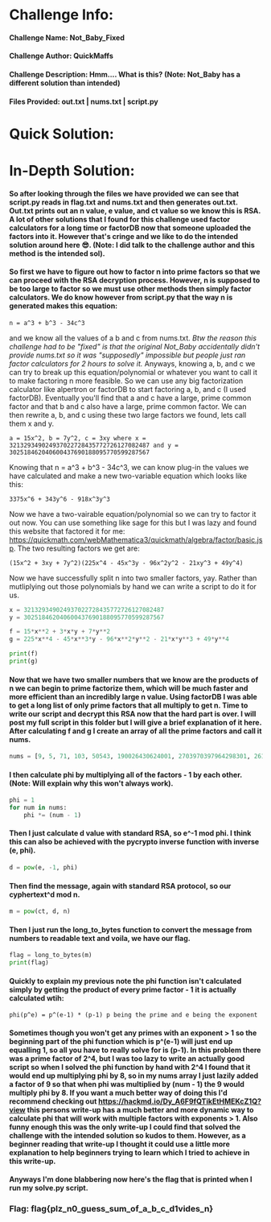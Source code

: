 # Challenge Info:

#### Challenge Name: Not_Baby_Fixed

#### Challenge Author: QuickMaffs

#### Challenge Description: Hmm.... What is this? (Note: Not_Baby has a different solution than intended)

#### Files Provided: out.txt | nums.txt | script.py

# Quick Solution:

# In-Depth Solution: 

#### So after looking through the files we have provided we can see that script.py reads in flag.txt and nums.txt and then generates out.txt. Out.txt prints out an n value, e value, and ct value so we know this is RSA. A lot of other solutions that I found for this challenge used factor calculators for a long time or factorDB now that someone uploaded the factors into it. However that's cringe and we like to do the intended solution around here 😎. (Note: I did talk to the challenge author and this method is the intended sol). 

#### So first we have to figure out how to factor n into prime factors so that we can proceed with the RSA decryption process. However, n is supposed to be too large to factor so we must use other methods then simply factor calculators. We do know however from script.py that the way n is generated makes this equation:

`n = a^3 + b^3 - 34c^3` 

and we know all the values of a b and c from nums.txt. *Btw the reason this challenge had to be "fixed" is that the original Not_Baby accidentally didn't provide nums.txt so it was "supposedly" impossible but people just ran factor calculators for 2 hours to solve it.* Anyways, knowing a, b, and c we can try to break up this equation/polynomial or whatever you want to call it to make factoring n more feasible. So we can use any big factorization calculator like alpertron or factorDB to start factoring a, b, and c (I used factorDB). Eventually you'll find that a and c have a large, prime common factor and that b and c also have a large, prime common factor. We can then rewrite a, b, and c using these two large factors we found, lets call them x and y. 

`a = 15x^2, b = 7y^2, c = 3xy where x = 321329349024937022728435772726127082487 and y = 302518462040600437690188095770599287567`

Knowing that n = a^3 + b^3 - 34c^3, we can know plug-in the values we have calculated and make a new two-variable equation which looks like this: 

`3375x^6 + 343y^6 - 918x^3y^3`

Now we have a two-vairable equation/polynomial so we can try to factor it out now. You can use something like sage for this but I was lazy and found this website that factored it for me: https://quickmath.com/webMathematica3/quickmath/algebra/factor/basic.jsp. The two resulting factors we get are: 

`(15x^2 + 3xy + 7y^2)(225x^4 - 45x^3y - 96x^2y^2 - 21xy^3 + 49y^4)`

Now we have successfully split n into two smaller factors, yay. Rather than mutliplying out those polynomials by hand we can write a script to do it for us.

```python
x = 321329349024937022728435772726127082487
y = 302518462040600437690188095770599287567

f = 15*x**2 + 3*x*y + 7*y**2
g = 225*x**4 - 45*x**3*y - 96*x**2*y**2 - 21*x*y**3 + 49*y**4

print(f)
print(g)
```

#### Now that we have two smaller numbers that we know are the products of n we can begin to prime factorize them, which will be much faster and more efficient than an incredibly large n value. Using factorDB I was able to get a long list of only prime factors that all multiply to get n. Time to write our script and decrypt this RSA now that the hard part is over. I will post my full script in this folder but I will give a brief explanation of it here. After calculating f and g I create an array of all the prime factors and call it nums. 

```python
nums = [9, 5, 71, 103, 50543, 190026430624001, 2703970397964298301, 2612704207743743498414225576245857791, 8581, 9202842813283520053373814153366196725555378670569425651403981961003320229089581578132314718638828971883763395128536959296142080739168256752552585624307]
```

#### I then calculate phi by multiplying all of the factors - 1 by each other. (Note: Will explain why this won't always work). 

```python
phi = 1
for num in nums:
	phi *= (num - 1)
```

#### Then I just calculate d value with standard RSA, so e^-1 mod phi. I think this can also be achieved with the pycrypto inverse function with inverse (e, phi). 

```python
d = pow(e, -1, phi)
```

#### Then find the message, again with standard RSA protocol, so our cyphertext^d mod n. 

```python
m = pow(ct, d, n)
```

#### Then I just run the long_to_bytes function to convert the message from numbers to readable text and voila, we have our flag. 

```python
flag = long_to_bytes(m)
print(flag)
```

#### Quickly to explain my previous note the phi function isn't calculated simply by getting the product of every prime factor - 1 it is actually calculated wtih:

`phi(p^e) = p^(e-1) * (p-1) p being the prime and e being the exponent`

#### Sometimes though you won't get any primes with an exponent > 1 so the beginning part of the phi function which is p^(e-1) will just end up equalling 1, so all you have to really solve for is (p-1). In this problem there was a prime factor of 2^4, but I was too lazy to write an actually good script so when I solved the phi function by hand with 2^4 I found that it would end up multiplying phi by 8, so in my nums array I just lazily added a factor of 9 so that when phi was multiplied by (num - 1) the 9 would multiply phi by 8. If you want a much better way of doing this I'd recommend checking out https://hackmd.io/Dy_A6F9fQTikEtHMEKcZ1Q?view this persons write-up has a much better and more dynamic way to calculate phi that will work with multiple factors with exponents > 1. Also funny enough this was the only write-up I could find that solved the challenge with the intended solution so kudos to them. However, as a beginner reading that write-up I thought it could use a little more explanation to help beginners trying to learn which I tried to achieve in this write-up. 

#### Anyways I'm done blabbering now here's the flag that is printed when I run my solve.py script.

### Flag: flag{plz_n0_guess_sum_of_a_b_c_d1vides_n}
